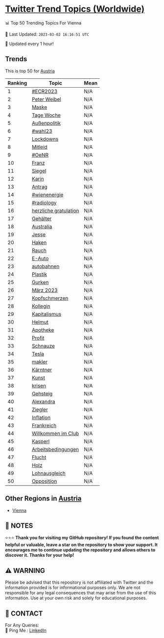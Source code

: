[Twitter Trend Topics (Worldwide)](https://github.com/ErcinDedeoglu/Twitter-Trend-Topics)
==========


📊 Top 50 Trending Topics For Vienna

📆 Last Updated: `2023-03-02 16:16:51 UTC`

🔧 Updated every 1 hour!


## Trends

This is top 50 for [Austria](</Austria>)

| Ranking | Topic | Mean |
| ------- | ------------ | ------------ |
| 1 | [#ECR2023](http://twitter.com/search?q=%23ECR2023) | N/A |
| 2 | [Peter Weibel](http://twitter.com/search?q=Peter+Weibel) | N/A |
| 3 | [Maske](http://twitter.com/search?q=Maske) | N/A |
| 4 | [Tage Woche](http://twitter.com/search?q=Tage+Woche) | N/A |
| 5 | [Außenpolitik](http://twitter.com/search?q=Au%c3%9fenpolitik) | N/A |
| 6 | [#wahl23](http://twitter.com/search?q=%23wahl23) | N/A |
| 7 | [Lockdowns](http://twitter.com/search?q=Lockdowns) | N/A |
| 8 | [Mitleid](http://twitter.com/search?q=Mitleid) | N/A |
| 9 | [#OeNR](http://twitter.com/search?q=%23OeNR) | N/A |
| 10 | [Franz](http://twitter.com/search?q=Franz) | N/A |
| 11 | [Siegel](http://twitter.com/search?q=Siegel) | N/A |
| 12 | [Karin](http://twitter.com/search?q=Karin) | N/A |
| 13 | [Antrag](http://twitter.com/search?q=Antrag) | N/A |
| 14 | [#wienenergie](http://twitter.com/search?q=%23wienenergie) | N/A |
| 15 | [#radiology](http://twitter.com/search?q=%23radiology) | N/A |
| 16 | [herzliche gratulation](http://twitter.com/search?q=herzliche+gratulation) | N/A |
| 17 | [Gehälter](http://twitter.com/search?q=Geh%c3%a4lter) | N/A |
| 18 | [Australia](http://twitter.com/search?q=Australia) | N/A |
| 19 | [Jesse](http://twitter.com/search?q=Jesse) | N/A |
| 20 | [Haken](http://twitter.com/search?q=Haken) | N/A |
| 21 | [Rauch](http://twitter.com/search?q=Rauch) | N/A |
| 22 | [E-Auto](http://twitter.com/search?q=E-Auto) | N/A |
| 23 | [autobahnen](http://twitter.com/search?q=autobahnen) | N/A |
| 24 | [Plastik](http://twitter.com/search?q=Plastik) | N/A |
| 25 | [Gurken](http://twitter.com/search?q=Gurken) | N/A |
| 26 | [März 2023](http://twitter.com/search?q=M%c3%a4rz+2023) | N/A |
| 27 | [Kopfschmerzen](http://twitter.com/search?q=Kopfschmerzen) | N/A |
| 28 | [Kollegin](http://twitter.com/search?q=Kollegin) | N/A |
| 29 | [Kapitalismus](http://twitter.com/search?q=Kapitalismus) | N/A |
| 30 | [Helmut](http://twitter.com/search?q=Helmut) | N/A |
| 31 | [Apotheke](http://twitter.com/search?q=Apotheke) | N/A |
| 32 | [Profit](http://twitter.com/search?q=Profit) | N/A |
| 33 | [Schnauze](http://twitter.com/search?q=Schnauze) | N/A |
| 34 | [Tesla](http://twitter.com/search?q=Tesla) | N/A |
| 35 | [makler](http://twitter.com/search?q=makler) | N/A |
| 36 | [Kärntner](http://twitter.com/search?q=K%c3%a4rntner) | N/A |
| 37 | [Kunst](http://twitter.com/search?q=Kunst) | N/A |
| 38 | [krisen](http://twitter.com/search?q=krisen) | N/A |
| 39 | [Gehsteig](http://twitter.com/search?q=Gehsteig) | N/A |
| 40 | [Alexandra](http://twitter.com/search?q=Alexandra) | N/A |
| 41 | [Ziegler](http://twitter.com/search?q=Ziegler) | N/A |
| 42 | [Inflation](http://twitter.com/search?q=Inflation) | N/A |
| 43 | [Frankreich](http://twitter.com/search?q=Frankreich) | N/A |
| 44 | [Willkommen im Club](http://twitter.com/search?q=Willkommen+im+Club) | N/A |
| 45 | [Kasperl](http://twitter.com/search?q=Kasperl) | N/A |
| 46 | [Arbeitsbedingungen](http://twitter.com/search?q=Arbeitsbedingungen) | N/A |
| 47 | [Flucht](http://twitter.com/search?q=Flucht) | N/A |
| 48 | [Holz](http://twitter.com/search?q=Holz) | N/A |
| 49 | [Lohnausgleich](http://twitter.com/search?q=Lohnausgleich) | N/A |
| 50 | [Opposition](http://twitter.com/search?q=Opposition) | N/A |



## Other Regions in [Austria](</Austria>)

* [Vienna](</Austria/Vienna.md>)



## 📝 NOTES

⭐⭐⭐ **Thank you for visiting my GitHub repository! If you found the content helpful or valuable, leave a star on the repository to show your support. It encourages me to continue updating the repository and allows others to discover it. Thanks for your help!**


## ⚠️ WARNING

Please be advised that this repository is not affiliated with Twitter and the information provided is for informational purposes only. We are not responsible for any legal consequences that may arise from the use of this information. Use at your own risk and solely for educational purposes.


## 📨 CONTACT

 For Any Queries:  
            🏓 Ping Me : [LinkedIn](https://www.linkedin.com/in/ercindedeoglu/)

